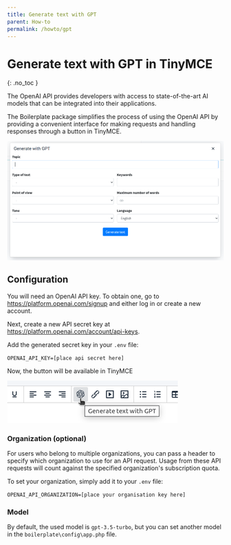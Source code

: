 ```yaml
---
title: Generate text with GPT
parent: How-to
permalink: /howto/gpt
---
```


# Generate text with GPT in TinyMCE
{: .no_toc }

The OpenAI API provides developers with access to state-of-the-art AI models that can be integrated into their applications. 

The Boilerplate package simplifies the process of using the OpenAI API by providing a convenient interface for making requests and handling responses through a button in TinyMCE.

![GPT02](../assets/img/gpt02.png)

## Configuration

You will need an OpenAI API key. To obtain one, go to https://platform.openai.com/signup and either log in or create a new account.

Next, create a new API secret key at https://platform.openai.com/account/api-keys.

Add the generated secret key in your `.env` file:

```
OPENAI_API_KEY=[place api secret here]
```

Now, the button will be available in TinyMCE

![GPT01](../assets/img/gpt01.png)

### Organization (optional)

For users who belong to multiple organizations, you can pass a header to specify which organization to use for an API request. Usage from these API requests will count against the specified organization's subscription quota.

To set your organization, simply add it to your `.env` file:

```
OPENAI_API_ORGANIZATION=[place your organisation key here]
```

### Model

By default, the used model is `gpt-3.5-turbo`, but you can set another model in the `boilerplate\config\app.php` file.  